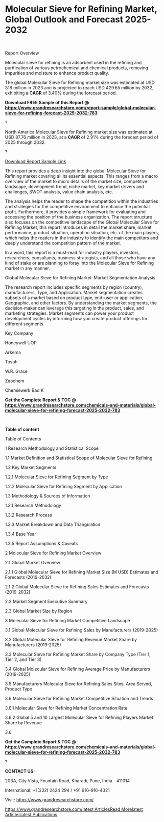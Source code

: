 <h1>Molecular Sieve for Refining Market, Global Outlook and Forecast 2025-2032</h1><br/><p>Report Overview</p>
 
 
 
 <p>Molecular sieve for refining is an adsorbent used in the refining and purification of various petrochemical and chemical products, removing impurities and moisture to enhance product quality.</p>
 
 
 
 <p>The global Molecular Sieve for Refining market size was estimated at USD 318 million in 2023 and is projected to reach USD 429.65 million by 2032, exhibiting a <strong>CAGR</strong> of 3.40% during the forecast period.</p>
 
 
 
 <div><b>Download FREE Sample of this Report @ <a href="https://www.grandresearchstore.com/report-sample/global-molecular-sieve-for-refining-forecast-2025-2032-783">https://www.grandresearchstore.com/report-sample/global-molecular-sieve-for-refining-forecast-2025-2032-783</a></b></div>
 
 
 
 <p>? </p>
 
 
 
 <p>North America Molecular Sieve for Refining market size was estimated at USD 87.76 million in 2023, at a <strong>CAGR</strong> of 2.91% during the forecast period of 2025 through 2032.</p>
 
 
 
 <p>? </p>
 
 
 
 <p><a href="https://www.grandresearchstore.com/mr-admin/report-sample/global-molecular-sieve-for-refining-forecast-2025-2032-783">Download Report Sample Link</a></p>
 
 
 
 <p>This report provides a deep insight into the global Molecular Sieve for Refining market covering all its essential aspects. This ranges from a macro overview of the market to micro details of the market size, competitive landscape, development trend, niche market, key market drivers and challenges, SWOT analysis, value chain analysis, etc.</p>
 
 
 
 <p>The analysis helps the reader to shape the competition within the industries and strategies for the competitive environment to enhance the potential profit. Furthermore, it provides a simple framework for evaluating and accessing the position of the business organization. The report structure also focuses on the competitive landscape of the Global Molecular Sieve for Refining Market, this report introduces in detail the market share, market performance, product situation, operation situation, etc. of the main players, which helps the readers in the industry to identify the main competitors and deeply understand the competition pattern of the market.</p>
 
 
 
 <p>In a word, this report is a must-read for industry players, investors, researchers, consultants, business strategists, and all those who have any kind of stake or are planning to foray into the Molecular Sieve for Refining market in any manner.</p>
 
 
 
 <p>Global Molecular Sieve for Refining Market: Market Segmentation Analysis</p>
 
 
 
 <p>The research report includes specific segments by region (country), manufacturers, Type, and Application. Market segmentation creates subsets of a market based on product type, end-user or application, Geographic, and other factors. By understanding the market segments, the decision-maker can leverage this targeting in the product, sales, and marketing strategies. Market segments can power your product development cycles by informing how you create product offerings for different segments.</p>
 
 
 
 <p>Key Company</p>
 
 
 
 <p>Honeywell UOP</p>
 
 
 
 <p>Arkema</p>
 
 
 
 <p>Tosoh</p>
 
 
 
 <p>W.R. Grace</p>
 
 
 
 <p>Zeochem</p>
 
 
 
 <p>Chemiewerk Bad K</p>
 
 
 
 <div><b>Get the Complete Report & TOC @ <a href="https://www.grandresearchstore.com/chemicals-and-materials/global-molecular-sieve-for-refining-forecast-2025-2032-783">https://www.grandresearchstore.com/chemicals-and-materials/global-molecular-sieve-for-refining-forecast-2025-2032-783</a></b></div>
 
 
 
 <p><br />
 
 <b>Table of content</b></p>
 
 
 
 <p>Table of Contents<br />
 
 1 Research Methodology and Statistical Scope<br />
 
 1.1 Market Definition and Statistical Scope of Molecular Sieve for Refining<br />
 
 1.2 Key Market Segments<br />
 
 1.2.1 Molecular Sieve for Refining Segment by Type<br />
 
 1.2.2 Molecular Sieve for Refining Segment by Application<br />
 
 1.3 Methodology & Sources of Information<br />
 
 1.3.1 Research Methodology<br />
 
 1.3.2 Research Process<br />
 
 1.3.3 Market Breakdown and Data Triangulation<br />
 
 1.3.4 Base Year<br />
 
 1.3.5 Report Assumptions & Caveats<br />
 
 2 Molecular Sieve for Refining Market Overview<br />
 
 2.1 Global Market Overview<br />
 
 2.1.1 Global Molecular Sieve for Refining Market Size (M USD) Estimates and Forecasts (2019-2032)<br />
 
 2.1.2 Global Molecular Sieve for Refining Sales Estimates and Forecasts (2019-2032)<br />
 
 2.2 Market Segment Executive Summary<br />
 
 2.3 Global Market Size by Region<br />
 
 3 Molecular Sieve for Refining Market Competitive Landscape<br />
 
 3.1 Global Molecular Sieve for Refining Sales by Manufacturers (2019-2025)<br />
 
 3.2 Global Molecular Sieve for Refining Revenue Market Share by Manufacturers (2019-2025)<br />
 
 3.3 Molecular Sieve for Refining Market Share by Company Type (Tier 1, Tier 2, and Tier 3)<br />
 
 3.4 Global Molecular Sieve for Refining Average Price by Manufacturers (2019-2025)<br />
 
 3.5 Manufacturers Molecular Sieve for Refining Sales Sites, Area Served, Product Type<br />
 
 3.6 Molecular Sieve for Refining Market Competitive Situation and Trends<br />
 
 3.6.1 Molecular Sieve for Refining Market Concentration Rate<br />
 
 3.6.2 Global 5 and 10 Largest Molecular Sieve for Refining Players Market Share by Revenue<br />
 
 3.6.</p>
 
 
 
 <div><b>Get the Complete Report & TOC @ <a href="https://www.grandresearchstore.com/chemicals-and-materials/global-molecular-sieve-for-refining-forecast-2025-2032-783">https://www.grandresearchstore.com/chemicals-and-materials/global-molecular-sieve-for-refining-forecast-2025-2032-783</a></b></div>
 
 
 
 <p>? </p>
 
 
 
 <p><b>CONTACT US:</b><br />
 
 203A, City Vista, Fountain Road, Kharadi, Pune, India - 411014<br />
 
 International: +1(332) 2424 294 / +91 916-916-4321<br />
 
 Visit: <a href="https://www.grandresearchstore.com/">https://www.grandresearchstore.com/</a><br />
 
 <a href="https://gyeongbokgung.com">https://www.grandresearchstore.com/</a><a href="https://hallyeomaritime.com">latest Articles</a><a href="https://jingwansa.com">Read More</a><a href="https://nguoiviet.jp/">latest Articles</a><a href="https://www.intelmarketresearch.com/">latest Publications</a></p>